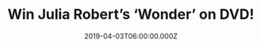 ---
campaign-uuid: "c-22c3fb29-0dc6-4415-9d07-46a78d641406"
type: "Competition"
category: "Entertainment"
date: "2019-04-03T06:00:00.000Z"
end-date: "2019-05-03T22:59:00.000Z"
disable-form: false
is_promoted: false
has_entry_page: true
title: "Win Julia Robert’s ‘Wonder’ on DVD!"
competition-description: "<p>Based on one of the New York Times bestseller, Wonder\
  \ tells the incredibly inspiring and heart-warming story of August Pullman. Born\
  \ with facial differences that, up until now, have prevented him from going to a\
  \ mainstream school, Auggie becomes the most unlikely of heroes when he enters the\
  \ local fifth grade.</p>\n<p>We are giving away a copy of this inspiring story to\
  \ you. Want it? Click below for a chance to win!</p>\n"
hero-header: "Win Julia Robert’s ‘Wonder’ on DVD!"
terms-confirmation: "N/A"
banner-img: "https://assets.expresslyapp.com/asset-0e446873-ad87-4efc-a72e-45bcac43af26.jpg"
logo-left-href: "http://club.expressly.io"
logo-left-image: "https://assets.expresslyapp.com/asset-6c27fac6-cc70-46ff-8d31-c5d1266335a3.jpg"
logo-left-title: "Expressly Club"
bg-image-hero: "https://assets.expresslyapp.com/asset-7067da79-f787-4830-a9ff-f7d62ed20db3.jpg"
bg-image-first: "https://assets.expresslyapp.com/asset-554e996a-8bc5-453d-b6f0-89525ef5e267.jpg"
section1-content: "<p>Starring Julia Roberts, Owen Wilson, Jacob Tremblay, Mandy Patinkin\
  \ and Daveed Diggs, Wonder tells the incredibly and inspiring story of August Pullman,\
  \ a kid born with facial differences.</p>\n<p>This DVD features audio commentary\
  \ with Stephen Chbosky, R.J. Palacio, ‘Brand New Eyes’ music video & Wonder Soundtrack\
  \ Behind the Scenes. If want to enjoy one of the best and warming movies of all\
  \ time, enter the form below for a chance to win.</p>\n"
entry-title: "Win Julia Robert’s ‘Wonder’ on DVD!"
entry-content: "<p>Enter the draw to win Julia Robert’s ‘Wonder’ on DVD by entering\
  \ below before 23:59 on 3rd of May 2019.</p>\n"
has-winner: false
prize-description: "Julia Robert’s ‘Wonder’ on DVD."
special-conditions: "Multiple entries are allowed up to one every day."
country-restrictions:
- "GB"
---